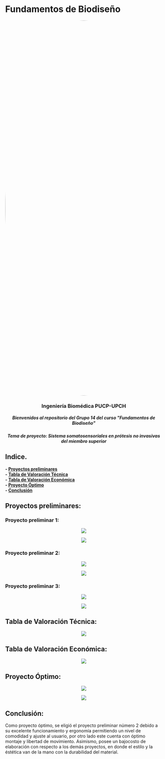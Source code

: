 # Fundamentos de Biodiseño
</p>
<image align="center;" width="1200px;" style="border-radius: 90%;" src ="../Imágenes/imagen_read.png">
  <h3 align="center">
Ingeniería Biomédica PUCP-UPCH
  </h3>
  <h5 align="center">
     Bienvenidos al repositorio del Grupo 14 del curso "Fundamentos de Biodiseño"
  </h5>
</p>


</p>
  <h5 align="center">
    Tema de proyecto: Sistema somatosensoriales en prótesis no invasivas del miembro superior
  </h5>
  
</p>

## Indice.

**- [Proyectos preliminares](#Proyectos-preliminares)**<br>
**- [Tabla de Valoración Técnica](#Tabla-de-Valoración-Técnica)**<br>
**- [Tabla de Valoración Económica](#Tabla-de-Valoración-Económica)**<br>
**- [Proyecto Óptimo](#Proyecto-Óptimo)**<br>
**- [Conclusión](#Conclusión)**<br>


## Proyectos preliminares:
### Proyecto preliminar 1:

<p align="center">
  <img  src="https://github.com/miguel-isidro05/Repositorio_FUNBIO/assets/143018589/03e8da8f-b231-466c-bdc5-cb169cd3af5b">
</p>
<p align="center">
  <img src="https://github.com/miguel-isidro05/Repositorio_FUNBIO/assets/143018589/8f865998-b2de-429d-8c0a-9d48989ce98d">
</p>


### Proyecto preliminar 2:

<p align="center">
  <img  src="https://github.com/miguel-isidro05/Repositorio_FUNBIO/assets/143018589/50daae6d-e319-4ed5-aed2-845543093824">
</p>
<p align="center">
  <img src="https://github.com/miguel-isidro05/Repositorio_FUNBIO/assets/143018589/321cab32-2528-478b-b68a-fb70dcf075d9">
</p>




### Proyecto preliminar 3:

<p align="center">
  <img  src="https://github.com/miguel-isidro05/Repositorio_FUNBIO/assets/143018589/1b1b0f8c-1af3-44e3-95b1-0e80a011a212">
</p>
<p align="center">
  <img src="https://github.com/miguel-isidro05/Repositorio_FUNBIO/assets/143018589/7d677951-7c45-42e9-9d1e-c5830447425d">
</p>


## Tabla de Valoración Técnica: 

<p align="center">
  <img  src="https://github.com/miguel-isidro05/Repositorio_FUNBIO/assets/143018589/8467a41f-b550-407e-a66a-6fafe47d61ad">
</p>

## Tabla de Valoración Económica:

<p align="center">
  <img  src="https://github.com/miguel-isidro05/Repositorio_FUNBIO/blob/main/Im%C3%A1genes/tabla%202.jpg">
</p>


## Proyecto Óptimo:

<p align="center">
  <img  src="https://github.com/miguel-isidro05/Repositorio_FUNBIO/assets/143018589/dd27c313-3295-4cf4-9689-fc51109253ec">
</p>
<p align="center">
  <img  src="https://github.com/miguel-isidro05/Repositorio_FUNBIO/assets/143018589/3ef5a960-00ba-4f8e-ac72-518445e7dcda">
</p>

## Conclusión: 
Como proyecto óptimo, se eligió el proyecto preliminar número 2 debido a su excelente funcionamiento y ergonomía permitiendo un nivel de comodidad y ajuste al usuario, por otro lado este cuenta con óptimo montaje y libertad de movimiento. Asimismo, posee un bajocosto de elaboración con respecto a los demás proyectos, en donde el estilo y la éstética van de la mano con la durabilidad del material.
